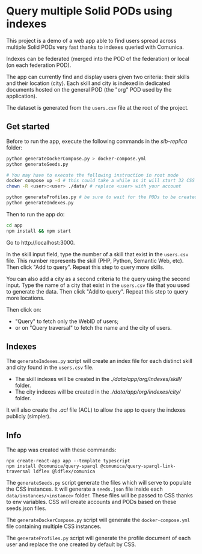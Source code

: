 # Query multiple Solid PODs using indexes

This project is a demo of a web app able to find users spread across multiple Solid PODs very fast thanks to indexes queried with Comunica.

Indexes can be federated (merged into the  POD of the federation) or local (on each federation POD).

The app can currently find and display users given two criteria: their skills and their location (city). Each skill and city is indexed in dedicated documents hosted on the general POD (the "org" POD used by the application).

The dataset is generated from the `users.csv` file at the root of the project.

## Get started

Before to run the app, execute the following commands in the *sib-replica* folder:
```sh
python generateDockerCompose.py > docker-compose.yml
python generateSeeds.py

# You may have to execute the following instruction in root mode
docker compose up -d # this could take a while as it will start 32 CSS instances
chown -R <user>:<user> ./data/ # replace <user> with your account

python generateProfiles.py # be sure to wait for the PODs to be created (docker logs -f sib1)
python generateIndexes.py
```

Then to run the app do:
```sh
cd app
npm install && npm start
```

Go to http://localhost:3000.

In the skill input field, type the number of a skill that exist in the `users.csv` file. This number represents the skill (PHP, Python, Semantic Web, etc). Then click "Add to query". Repeat this step to query more skills.

You can also add a city as a second criteria to the query using the second input. Type the name of a city that exist in the `users.csv` file that you used to generate the data. Then click "Add to query". Repeat this step to query more locations.

Then click on:
- "Query" to fetch only the WebID of users;
- or on "Query traversal" to fetch the name and the city of users.

## Indexes

The `generateIndexes.py` script will create an index file for each distinct skill and city found in the `users.csv` file.

- The skill indexes will be created in the *./data/app/org/indexes/skill/* folder.
- The city indexes will be created in the *./data/app/org/indexes/city/* folder.

It will also create the *.acl* file (ACL) to allow the app to query the indexes publicly (simpler).

## Info

The app was created with these commands:
```
npx create-react-app app --template typescript
npm install @comunica/query-sparql @comunica/query-sparql-link-traversal ldflex @ldflex/comunica
```

The `generateSeeds.py` script generate the files which will serve to populate the CSS instances. It will generate a `seeds.json` file inside each `data/instances/<instance>` folder. These files will be passed to CSS thanks to env variables. CSS will create accounts and PODs based on these seeds.json files.

The `generateDockerCompose.py` script will generate the `docker-compose.yml` file containing multiple CSS instances.

The `generateProfiles.py` script will generate the profile document of each user and replace the one created by default by CSS.
